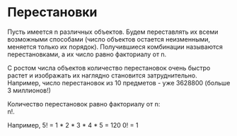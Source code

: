 # Перестановки

Пусть имеется n различных объектов.
Будем переставлять их всеми возможными способами (число объектов остается неизменными, меняется только их порядок). 
Получившиеся комбинации называются перестановками, а их число равно факториалу от n.

С ростом числа объектов количество перестановок очень быстро растет и изображать их наглядно становится затруднительно. 
Например, число перестановок из 10 предметов - уже 3628800 (больше 3 миллионов!)

Количество перестановок равно факториалу от n:  
n!.

Например, 5! = 1 * 2 * 3 * 4 * 5 = 120
0! = 1